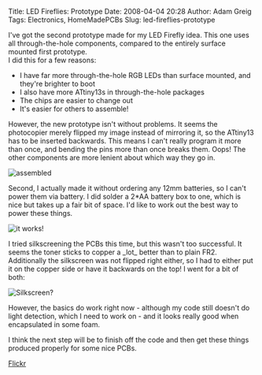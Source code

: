 Title: LED Fireflies: Prototype
Date: 2008-04-04 20:28
Author: Adam Greig
Tags: Electronics, HomeMadePCBs
Slug: led-fireflies-prototype

I've got the second prototype made for my LED Firefly idea. This one
uses all through-the-hole components, compared to the entirely surface
mounted first prototype.  
I did this for a few reasons:

-   I have far more through-the-hole RGB LEDs than surface mounted, and
    they're brighter to boot
-   I also have more ATtiny13s in through-the-hole packages
-   The chips are easier to change out
-   It's easier for others to assemble!

However, the new prototype isn't without problems. It seems the
photocopier merely flipped my image instead of mirroring it, so the
ATtiny13 has to be inserted backwards. This means I can't really program
it more than once, and bending the pins more than once breaks them.
Oops! The other components are more lenient about which way they go in.

![assembled](http://static.flickr.com/2115/2347389493_5d769ab97c_m.jpg)

Second, I actually made it without ordering any 12mm batteries, so I
can't power them via battery. I did solder a 2\*AA battery box to one,
which is nice but takes up a fair bit of space. I'd like to work out the
best way to power these things.

![it works!](http://static.flickr.com/3231/2348220444_285de14291_m.jpg)

I tried silkscreening the PCBs this time, but this wasn't too
successful. It seems the toner sticks to copper a \_lot\_ better than to
plain FR2. Additionally the silkscreen was not flipped right either, so
I had to either put it on the copper side or have it backwards on the
top! I went for a bit of both:

![Silkscreen?](http://static.flickr.com/2121/2348215940_7210c43ac2_m.jpg)

However, the basics do work right now - although my code still doesn't
do light detection, which I need to work on - and it looks really good
when encapsulated in some foam.

I think the next step will be to finish off the code and then get these
things produced properly for some nice PCBs.

[Flickr](http://www.flickr.com/photos/7320302@N07/2348220444/)
